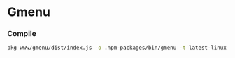 # Gmenu

### Compile
```bash
pkg www/gmenu/dist/index.js -o .npm-packages/bin/gmenu -t latest-linux-x64
```
